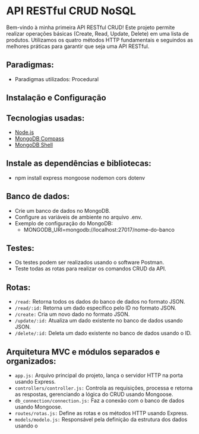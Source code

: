 ﻿# API RESTful CRUD NoSQL
Bem-vindo à minha primeira API RESTful CRUD! Este projeto permite realizar operações básicas (Create, Read, Update, Delete) em uma lista de produtos. Utilizamos os quatro métodos HTTP fundamentais e seguindos as melhores práticas para garantir que seja uma API RESTful.

## Paradigmas: 
* Paradigmas utilizados: Procedural

## Instalação e Configuração


## Tecnologias usadas:
* [Node.js](https://nodejs.org/en/download)
* [MongoDB Compass](https://www.mongodb.com/try/download/compass)
* [MongoDB Shell](https://www.mongodb.com/try/download/shell)


## Instale as dependências e bibliotecas:
* npm install express mongoose nodemon cors dotenv


## Banco de dados:
* Crie um banco de dados no MongoDB.
* Configure as variáveis de ambiente no arquivo .env.
* Exemplo de configuração do MongoDB:
    - MONGODB_URI=mongodb://localhost:27017/nome-do-banco


## Testes:
* Os testes podem ser realizados usando o software Postman.
* Teste todas as rotas para realizar os comandos CRUD da API.


## Rotas:
* `/read:` Retorna todos os dados do banco de dados no formato JSON.
* `/read/:id:` Retorna um dado específico pelo ID no formato JSON.
* `/create:` Cria um novo dado no formato JSON.
* `/update/:id:` Atualiza um dado existente no banco de dados usando JSON.
* `/delete/:id:` Deleta um dado existente no banco de dados usando o ID.


## Arquitetura MVC e módulos separados e organizados:
* `app.js:` Arquivo principal do projeto, lança o servidor HTTP na porta usando Express.
* `controllers/controller.js:` Controla as requisições, processa e retorna as respostas, gerenciando a lógica do CRUD usando Mongoose.
* `db_connection/connection.js:` Faz a conexão com o banco de dados usando Mongoose.
* `routes/rotas.js:` Define as rotas e os métodos HTTP usando Express.
* `models/modelo.js:` Responsável pela definição da estrutura dos dados usando o 

